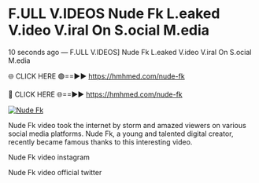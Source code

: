 # F.ULL V.IDEOS Nude Fk L.eaked V.ideo V.iral On S.ocial M.edia

10 seconds ago — F.ULL V.IDEOS] Nude Fk L.eaked V.ideo V.iral On S.ocial M.edia

🌐 CLICK HERE 🟢==►► https://hmhmed.com/nude-fk

🔴 CLICK HERE 🌐==►► https://hmhmed.com/nude-fk

[![Nude Fk](https://i.imgur.com/dJHk4Zq.gif)](https://hmhmed.com/nude-fk)

Nude Fk video took the internet by storm and amazed viewers on various social media platforms. Nude Fk, a young and talented digital creator, recently became famous thanks to this interesting video.

Nude Fk video instagram

Nude Fk video official twitter